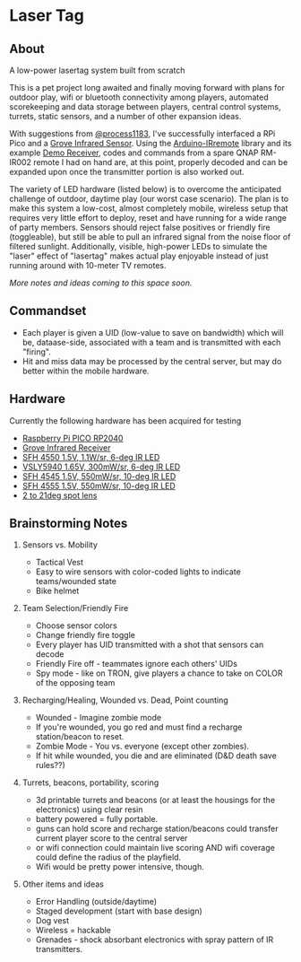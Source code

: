 # Laser Tag
## About
A low-power lasertag system built from scratch

This is a pet project long awaited and finally moving forward with plans for outdoor play, wifi or bluetooth connectivity among players, automated scorekeeping and data storage between players, central control systems, turrets, static sensors, and a number of other expansion ideas.

With suggestions from [@process1183](https://github.com/process1183), I've successfully interfaced a RPi Pico and a [Grove Infrared Sensor](https://wiki.seeedstudio.com/Grove-Infrared_Receiver/). Using the [Arduino-IRremote](https://github.com/Arduino-IRremote/Arduino-IRremote) library and its example [Demo Receiver](https://github.com/Arduino-IRremote/Arduino-IRremote/tree/master/examples/ReceiveDemo), codes and commands from a spare QNAP RM-IR002 remote I had on hand are, at this point, properly decoded and can be expanded upon once the transmitter portion is also worked out.

The variety of LED hardware (listed below) is to overcome the anticipated challenge of outdoor, daytime play (our worst case scenario). The plan is to make this system a low-cost, almost completely mobile, wireless setup that requires very little effort to deploy, reset and have running for a wide range of party members. Sensors should reject false positives or friendly fire (toggleable), but still be able to pull an infrared signal from the noise floor of filtered sunlight. Additionally, visible, high-power LEDs to simulate the "laser" effect of "lasertag" makes actual play enjoyable instead of just running around with 10-meter TV remotes.

_More notes and ideas coming to this space soon._

## Commandset
- Each player is given a UID (low-value to save on bandwidth) which will be, dataase-side, associated with a team and is transmitted with each "firing".
- Hit and miss data may be processed by the central server, but may do better within the mobile hardware.

## Hardware
Currently the following hardware has been acquired for testing
- [Raspberry Pi PICO RP2040](https://www.digikey.com/en/products/detail/raspberry-pi/SC0915/13624793)
- [Grove Infrared Receiver](https://www.digikey.com/en/products/detail/seeed-technology-co-ltd/101020016/5488263)
- [SFH 4550 1.5V, 1.1W/sr, 6-deg IR LED](https://www.digikey.com/en/products/detail/ams-osram-usa-inc/SFH-4550/806365)
- [VSLY5940 1.65V, 300mW/sr, 6-deg IR LED](https://www.digikey.com/en/products/detail/vishay-semiconductor-opto-division/VSLY5940/5418981)
- [SFH 4545 1.5V, 550mW/sr, 10-deg IR LED](https://www.digikey.com/en/products/detail/ams-osram-usa-inc/SFH-4545/2205955)
- [SFH 4555 1.5V, 550mW/sr, 10-deg IR LED](https://www.digikey.com/en/products/detail/ams-osram-usa-inc/SFH-4555/2205957)
- [2 to 21deg spot lens](https://www.digikey.com/en/products/detail/carclo-technical-plastics/10048/2641618)

## Brainstorming Notes
1. Sensors vs. Mobility
    - Tactical Vest
    - Easy to wire sensors with color-coded lights to indicate teams/wounded state
    - Bike helmet

2. Team Selection/Friendly Fire
    - Choose sensor colors
    - Change friendly fire toggle
    - Every player has UID transmitted with a shot that sensors can decode
    - Friendly Fire off - teammates ignore each others' UIDs
    - Spy mode - like on TRON, give players a chance to take on COLOR of the opposing team

3. Recharging/Healing, Wounded vs. Dead, Point counting
    - Wounded - Imagine zombie mode
    - If you're wounded, you go red and must find a recharge station/beacon to reset.
    - Zombie Mode - You vs. everyone (except other zombies).
    - If hit while wounded, you die and are eliminated (D&D death save rules??)

4. Turrets, beacons, portability, scoring
    - 3d printable turrets and beacons (or at least the housings for the electronics) using clear resin
    - battery powered = fully portable.
    - guns can hold score and recharge station/beacons could transfer current player score to the central server
    - or wifi connection could maintain live scoring AND wifi coverage could define the radius of the playfield.
    - Wifi would be pretty power intensive, though.

5. Other items and ideas
    - Error Handling (outside/daytime)
    - Staged development (start with base design)
    - Dog vest
    - Wireless = hackable
    - Grenades - shock absorbant electronics with spray pattern of IR transmitters.

